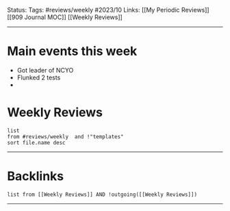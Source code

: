 Status:
Tags: #reviews/weekly #2023/10 
Links: [[My Periodic Reviews]] [[909 Journal MOC]] [[Weekly Reviews]]
___
# Main events this week
- Got leader of NCYO
- Flunked 2 tests
- 
# Weekly Reviews
```dataview
list 
from #reviews/weekly  and !"templates"
sort file.name desc
```
___
# Backlinks
```dataview
list from [[Weekly Reviews]] AND !outgoing([[Weekly Reviews]])
```
___

